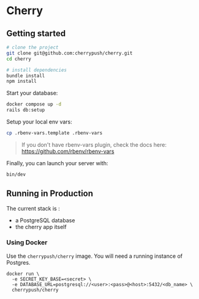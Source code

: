 # Cherry

## Getting started

```sh
# clone the project
git clone git@github.com:cherrypush/cherry.git
cd cherry

# install dependencies
bundle install
npm install
```

Start your database:

```bash
docker compose up -d
rails db:setup
```

Setup your local env vars:

```bash
cp .rbenv-vars.template .rbenv-vars
```

> If you don't have rbenv-vars plugin, check the docs here: https://github.com/rbenv/rbenv-vars

Finally, you can launch your server with:

```sh
bin/dev
```

## Running in Production

The current stack is :
- a PostgreSQL database
- the cherry app itself

### Using Docker

Use the `cherrypush/cherry` image. You will need a running instance of Postgres.

```
docker run \
  -e SECRET_KEY_BASE=<secret> \
  -e DATABASE_URL=postgresql://<user>:<pass>@<host>:5432/<db_name> \
  cherrypush/cherry
```
